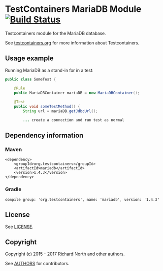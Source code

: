 # TestContainers MariaDB Module [![Build Status](https://travis-ci.org/testcontainers/testcontainers-java-module-mariadb.svg?branch=master)](https://travis-ci.org/testcontainers/testcontainers-java-module-mariadb)

Testcontainers module for the MariaDB database.

See [testcontainers.org](https://www.testcontainers.org) for more information about Testcontainers.

<!--[![Build Status](https://travis-ci.org/testcontainers/testcontainers-java.svg?branch=master)](https://travis-ci.org/testcontainers/testcontainers-java)-->

## Usage example

Running MariaDB as a stand-in for in a test:

```java
public class SomeTest {

    @Rule
    public MariaDBContainer mariaDB = new MariaDBContainer();
    
    @Test
    public void someTestMethod() {
        String url = mariaDB.getJdbcUrl();

        ... create a connection and run test as normal
```

## Dependency information

### Maven

```
<dependency>
    <groupId>org.testcontainers</groupId>
    <artifactId>mariadb</artifactId>
    <version>1.4.3</version>
</dependency>
```

### Gradle

```
compile group: 'org.testcontainers', name: 'mariadb', version: '1.4.3'
```


## License

See [LICENSE](LICENSE).

## Copyright

Copyright (c) 2015 - 2017 Richard North and other authors.

See [AUTHORS](AUTHORS) for contributors.
